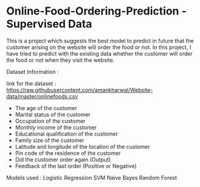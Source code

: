 # Online-Food-Ordering-Prediction - Supervised Data
This is a project which suggests the best model to predict in future that the customer arising on the website will order the food or not.
In this project, I have tried to predict with the existing data whether the customer will order the food or not when they visit the website. 

Dataset Information :

link for the dataset : https://raw.githubusercontent.com/amankharwal/Website-data/master/onlinefoods.csv
* The age of the customer
* Marital status of the customer
* Occupation of the customer
* Monthly income of the customer
* Educational qualification of the customer
* Family size of the customer
* Latitude and longitude of the location of the customer
* Pin code of the residence of the customer
* Did the customer order again (Output)
* Feedback of the last order (Positive or Negative)

Models used : 
Logistic Regression
SVM
Naive Bayes
Random Forest


